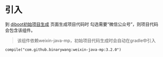 # 引入

到 [diboot初始项目生成](http://devtools.diboot.com/diboot-api/html/start.html) 页面生成项目代码时 勾选需要“微信公众号”，则项目代码会包含该组件。

> 该组件依赖weixin-java-mp，初始项目代码生成时会自动在gradle中引入

    compile("com.github.binarywang:weixin-java-mp:3.2.0")
